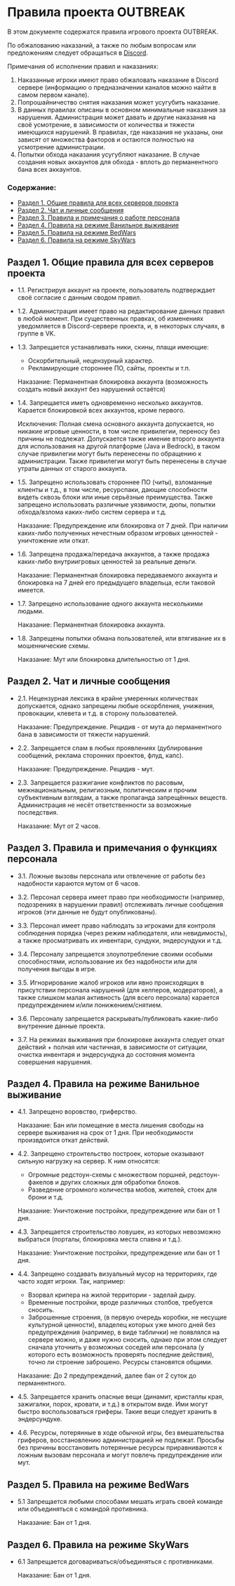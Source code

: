 # Правила проекта OUTBREAK

В этом документе содержатся правила игрового проекта OUTBREAK.

<!-- Правила на сайте берутся из этого документа.
     Всё выше строки header-separator будет обрезано -->
<!-- header-separator -->

По обжалованию наказаний, а также по любым вопросам или предложениям следует обращаться в [Discord](https://discord.com/invite/fhgkRff).

Примечания об исполнении правил и наказаниях:

1. Наказанные игроки имеют право обжаловать наказание в Discord сервере (информацию о предназначении каналов можно найти в самом первом канале).
2. Попрошайничество снятия наказания может усугубить наказание.
3. В данных правилах описаны в основном минимальные наказания за нарушения. Администрация может давать и другие наказания на своё усмотрение, в зависимости от количества и тяжести имеющихся нарушений. В правилах, где наказания не указаны, они зависят от множества факторов и остаются полностью на усмотрение администрации.
4. Попытки обхода наказания усугубляют наказание. В случае создания новых аккаунтов для обхода - вплоть до перманентного бана всех аккаунтов.


### Содержание:

 - [Раздел 1. Общие правила для всех серверов проекта](#main)
 - [Раздел 2. Чат и личные сообщения](#chat)
 - [Раздел 3. Правила и примечания о работе персонала](#aboutstaff)
 - [Раздел 4. Правила на режиме Ванильное выживание](#vanilla)
 - [Раздел 5. Правила на режиме BedWars](#bedwars)
 - [Раздел 6. Правила на режиме SkyWars](#skywars)

## <a name="main"></a> Раздел 1. Общие правила для всех серверов проекта

* 1.1. Регистрируя аккаунт на проекте, пользователь подтверждает своё согласие с данным сводом правил.

* 1.2. Администрация имеет право на редактирование данных правил в любой момент. При существенных правках, об изменениях уведомляется в Discord-сервере проекта, и, в некоторых случаях, в группе в VK.

* 1.3. Запрещается устанавливать ники, скины, плащи имеющие: 
    - Оскорбительный, нецензурный характер.
    - Рекламирующие стороннее ПО, сайты, проекты и т.п.

    Наказание: Перманентная блокировка аккаунта (возможность создать новый аккаунт без нарушений остаётся)

* 1.4. Запрещается иметь одновременно несколько аккаунтов. Карается блокировкой всех аккаунтов, кроме первого.
    
    Исключения: Полная смена основного аккаунта допускается, но никакие игровые ценности, в том числе привилегии, переносу без причины не подлежат. Допускается также имение второго аккаунта для использования на другой платформе (Java и Bedrock), в таком случае привилегии могут быть перенесены по обращению к администрации. Также привилегии могут быть перенесены в случае утраты данных от старого аккаунта.

* 1.5. Запрещено использовать стороннее ПО (читы), взломанные клиенты и т.д., в том числе, ресурспаки, дающие способности видеть сквозь блоки или иные серьёзные преимущества. Также запрещено использовать различные уязвимости, дюпы, попытки обхода/взлома каких-либо систем сервера и т.д.

    Наказание: Предупреждение или блокировка от 7 дней. При наличии каких-либо полученных нечестным образом игровых ценностей - уничтожение или откат.

* 1.6. Запрещена продажа/передача аккаунтов, а также продажа каких-либо внутриигровых ценностей за реальные деньги.

    Наказание: Перманентная блокировка передаваемого аккаунта и блокировка на 7 дней его предыдущего владельца, если таковой имеется.

* 1.7. Запрещено использование одного аккаунта несколькими людьми.

    Наказание: Перманентная блокировка аккаунта.

* 1.8. Запрещены попытки обмана пользователей, или втягивание их в мошеннические схемы.

    Наказание: Мут или блокировка длительностью от 1 дня.

## <a name="chat"></a> Раздел 2. Чат и личные сообщения

* 2.1. Нецензурная лексика в крайне умеренных количествах допускается, однако запрещены любые оскорбления, унижения, провокации, клевета и т.д. в сторону пользователей.

    Наказание: Предупреждение. Рецидив - от мута до перманентного бана в зависимости от тяжести нарушений.

* 2.2. Запрещается спам в любых проявлениях (дублирование сообщений, реклама сторонних проектов, флуд, капс).

    Наказание: Предупреждение. Рецидив - мут.

* 2.3. Запрещается разжигание конфликтов по расовым, межнациональным, религиозным, политическим и прочим субъективным взглядам, а также пропаганда запрещённых веществ. Администрация не несёт ответственности за возможные последствия.

    Наказание: Мут от 2 часов.


## <a name="aboutstaff"></a> Раздел 3. Правила и примечания о функциях персонала

* 3.1. Ложные вызовы персонала или отвлечение от работы без надобности караются мутом от 6 часов.

* 3.2. Персонал сервера имеет право при необходимости (например, подозрениях в нарушении правил) отслеживать личные сообщения игроков (эти данные не будут опубликованы).

* 3.3. Персонал имеет право наблюдать за игроками для контроля соблюдения порядка (через режим наблюдателя, или невидимость), а также просматривать их инвентари, сундуки, эндерсундуки и т.д.

* 3.4. Персоналу запрещается злоупотребление своими особыми способностями, использование их без надобности или для получения выгоды в игре.

* 3.5. Игнорирование жалоб игроков или явно происходящих в присутствии персонала нарушений (для хелперов, модераторов), а также слишком малая активность (для всего персонала) карается предупреждением и/или понижением/снятием.

* 3.6. Персоналу запрещается раскрывать/публиковать какие-либо внутренние данные проекта.

* 3.7. На режимах выживания при блокировке аккаунта следует откат действий + полная или частичная, в зависимости от ситуации, очистка инвентаря и эндерсундука до состояния момента совершения нарушения.


## <a name="vanilla"></a> Раздел 4. Правила на режиме Ванильное выживание

* 4.1. Запрещено воровство, гриферство.

    Наказание: Бан или помещение в места лишения свободы на сервере выживания на срок от 1 дня. При необходимости произвдоится откат действий.

* 4.2. Запрещено строительство построек, которые оказывают сильную нагрузку на сервер. К ним относятся:

    - Огромные редстоун-схемы с множеством поршней, редстоун-факелов и других сложных для обработки блоков.
    - Разведение огромного количества мобов, жителей, стоек для брони и т.д.

    Наказание: Уничтожение постройки, предупреждение или бан от 1 дня.

* 4.3. Запрещается строительство ловушек, из которых невозможно выбраться (порталы, блокировка места спавна и т.д.).

    Наказание: Уничтожение постройки, предупреждение или бан от 1 дня.

* 4.4. Запрещено создавать визуальный мусор на территориях, где часто ходят игроки. Так, например:
    - Взорвал крипера на жилой территории - заделай дыру.
    - Временные постройки, вроде различных столбов, требуется сносить.
    - Заброшенные строения, (в первую очередь коробки, не несущие культурной ценности), владелец которых уже много дней без предупреждения (например, в виде таблички) не появлялся на сервере можно, и даже нужно сносить, однако при этом следует сначала уточнить у возможных соседей или персонала (у которого есть возможность проверять последние действия), точно ли строение заброшено. Ресурсы становятся общими.

    Наказание: До 2 предупреждений, далее бан от 2 суток до перманентного.

* 4.5. Запрещается хранить опасные вещи (динамит, кристаллы края, зажигалки, порох, кровати, и т.д.) в открытом виде. Ими могут быстро воспользоваться гриферы. Такие вещи следует хранить в эндерсундуке.

* 4.6. Ресурсы, потерянные в ходе обычной игры, без вмешательства гриферов, восстановлению администрацией не подлежат. Просьбы без причины восстановить потерянные ресурсы приравниваются к ложным вызовам персонала и могут повлечь предупреждение или мут.


## <a name="bedwars"></a> Раздел 5. Правила на режиме BedWars

* 5.1 Запрещается любыми способами мешать играть своей команде или объединяться с командой противника.

    Наказание: Бан от 1 дня.


## <a name="skywars"></a> Раздел 6. Правила на режиме SkyWars

* 6.1 Запрещается договариваться/объединяться с противниками.

    Наказание: Бан от 1 дня.